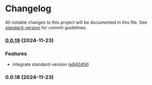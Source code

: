 # Changelog

All notable changes to this project will be documented in this file. See [standard-version](https://github.com/conventional-changelog/standard-version) for commit guidelines.

### [0.0.19](https://github.com/darkmoon221/former/compare/v0.0.18...v0.0.19) (2024-11-23)


### Features

* integrate standard-version ([e8404fd](https://github.com/darkmoon221/former/commit/e8404fd27a934cd35575958c44ba55081e66aa9f))

### 0.0.18 (2024-11-23)
